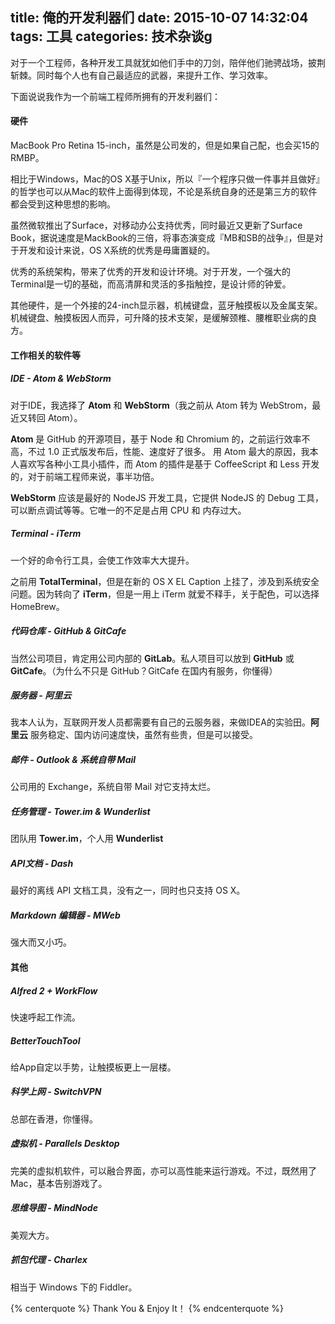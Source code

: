 title: 俺的开发利器们
date: 2015-10-07 14:32:04
tags: 工具
categories: 技术杂谈g
---

对于一个工程师，各种开发工具就犹如他们手中的刀剑，陪伴他们驰骋战场，披荆斩棘。同时每个人也有自己最适应的武器，来提升工作、学习效率。

下面说说我作为一个前端工程师所拥有的开发利器们：

#### 硬件

MacBook Pro Retina 15-inch，虽然是公司发的，但是如果自己配，也会买15的RMBP。

相比于Windows，Mac的OS X基于Unix，所以『一个程序只做一件事并且做好』的哲学也可以从Mac的软件上面得到体现，不论是系统自身的还是第三方的软件都会受到这种思想的影响。

虽然微软推出了Surface，对移动办公支持优秀，同时最近又更新了Surface Book，据说速度是MackBook的三倍，将事态演变成『MB和SB的战争』，但是对于开发和设计来说，OS X系统的优秀是毋庸置疑的。

优秀的系统架构，带来了优秀的开发和设计环境。对于开发，一个强大的Terminal是一切的基础，而高清屏和灵活的多指触控，是设计师的钟爱。

其他硬件，是一个外接的24-inch显示器，机械键盘，蓝牙触摸板以及金属支架。机械键盘、触摸板因人而异，可升降的技术支架，是缓解颈椎、腰椎职业病的良方。

#### 工作相关的软件等

##### IDE - Atom & WebStorm

对于IDE，我选择了 **Atom** 和 **WebStorm**（我之前从 Atom 转为 WebStrom，最近又转回 Atom）。

**Atom** 是 GitHub 的开源项目，基于 Node 和 Chromium 的，之前运行效率不高，不过 1.0 正式版发布后，性能、速度好了很多。
用 Atom 最大的原因，我本人喜欢写各种小工具小插件，而 Atom 的插件是基于 CoffeeScript 和 Less 开发的，对于前端工程师来说，事半功倍。

**WebStorm** 应该是最好的 NodeJS 开发工具，它提供 NodeJS 的 Debug 工具，可以断点调试等等。它唯一的不足是占用 CPU 和 内存过大。

##### Terminal - iTerm

一个好的命令行工具，会使工作效率大大提升。

之前用 **TotalTerminal**，但是在新的 OS X EL Caption 上挂了，涉及到系统安全问题。因为转向了 **iTerm**，但是一用上 iTerm 就爱不释手，关于配色，可以选择 HomeBrew。

##### 代码仓库 - GitHub & GitCafe

当然公司项目，肯定用公司内部的 **GitLab**。私人项目可以放到 **GitHub** 或 **GitCafe**。（为什么不只是 GitHub？GitCafe 在国内有服务，你懂得）

##### 服务器 - 阿里云

我本人认为，互联网开发人员都需要有自己的云服务器，来做IDEA的实验田。**阿里云** 服务稳定、国内访问速度快，虽然有些贵，但是可以接受。

##### 邮件 - Outlook & 系统自带 Mail

公司用的 Exchange，系统自带 Mail 对它支持太烂。

##### 任务管理 - Tower.im & Wunderlist

团队用 **Tower.im**，个人用 **Wunderlist**

##### API文档 - Dash

最好的离线 API 文档工具，没有之一，同时也只支持 OS X。

##### Markdown 编辑器 - MWeb

强大而又小巧。

#### 其他

##### Alfred 2 + WorkFlow

快速呼起工作流。

##### BetterTouchTool

给App自定以手势，让触摸板更上一层楼。

##### 科学上网 - SwitchVPN

总部在香港，你懂得。

##### 虚拟机 - Parallels Desktop

完美的虚拟机软件，可以融合界面，亦可以高性能来运行游戏。不过，既然用了Mac，基本告别游戏了。

##### 思维导图 - MindNode

美观大方。

##### 抓包代理 - Charlex

相当于 Windows 下的 Fiddler。

{% centerquote %}
Thank You & Enjoy It！
{% endcenterquote %}
